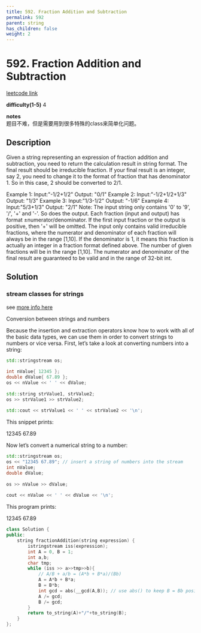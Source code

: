 ```yaml
---
title: 592. Fraction Addition and Subtraction
permalink: 592
parent: string
has_children: false
weight: 2
---
```

# 592. Fraction Addition and Subtraction
[leetcode link](https://leetcode.com/problems/fraction-addition-and-subtraction/)

**difficulty(1-5)** 
4

**notes**   
题目不难，但是需要用到很多特殊的class来简单化问题。

## Description
Given a string representing an expression of fraction addition and subtraction, you need to return the calculation result in string format. The final result should be irreducible fraction. If your final result is an integer, say 2, you need to change it to the format of fraction that has denominator 1. So in this case, 2 should be converted to 2/1.

Example 1:
Input:"-1/2+1/2"
Output: "0/1"
Example 2:
Input:"-1/2+1/2+1/3"
Output: "1/3"
Example 3:
Input:"1/3-1/2"
Output: "-1/6"
Example 4:
Input:"5/3+1/3"
Output: "2/1"
Note:
The input string only contains '0' to '9', '/', '+' and '-'. So does the output.
Each fraction (input and output) has format ±numerator/denominator. If the first input fraction or the output is positive, then '+' will be omitted.
The input only contains valid irreducible fractions, where the numerator and denominator of each fraction will always be in the range [1,10]. If the denominator is 1, it means this fraction is actually an integer in a fraction format defined above.
The number of given fractions will be in the range [1,10].
The numerator and denominator of the final result are guaranteed to be valid and in the range of 32-bit int.

## Solution
### stream classes for strings
see [more info here](https://www.learncpp.com/cpp-tutorial/184-stream-classes-for-strings/)

Conversion between strings and numbers

Because the insertion and extraction operators know how to work with all of the basic data types, we can use them in order to convert strings to numbers or vice versa.
First, let’s take a look at converting numbers into a string:
```c++
std::stringstream os;
 
int nValue{ 12345 };
double dValue{ 67.89 };
os << nValue << ' ' << dValue;
 
std::string strValue1, strValue2;
os >> strValue1 >> strValue2;
 
std::cout << strValue1 << ' ' << strValue2 << '\n';
```

This snippet prints:

12345 67.89

Now let’s convert a numerical string to a number:

```c++
std::stringstream os;
os << "12345 67.89"; // insert a string of numbers into the stream
int nValue;
double dValue;
 
os >> nValue >> dValue;
 
cout << nValue << ' ' << dValue << '\n';
```

This program prints:

12345 67.89


```c++
class Solution {
public:
    string fractionAddition(string expression) {
        istringstream iss(expression);
        int A = 0, B = 1;
        int a,b;
        char tmp;
        while (iss >> a>>tmp>>b){
            // A/B + a/b = (A*b + B*a)/(Bb)
            A = A*b + B*a;
            B = B*b;
            int gcd = abs(__gcd(A,B)); // use abs() to keep B = Bb positive!
            A /= gcd;
            B /= gcd;            
        }
        return to_string(A)+"/"+to_string(B);
    }
};
```


